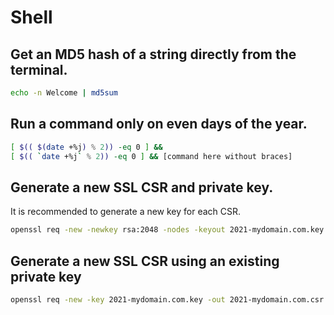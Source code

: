# **Shell**

## Get an MD5 hash of a string directly from the terminal.
```sh
echo -n Welcome | md5sum
```

## Run a command only on even days of the year.
```sh
[ $(( $(date +%j) % 2)) -eq 0 ] &&
[ $(( `date +%j` % 2)) -eq 0 ] && [command here without braces]
```
## Generate a new SSL CSR and private key. 
It is recommended to generate a new key for each CSR.
```sh
openssl req -new -newkey rsa:2048 -nodes -keyout 2021-mydomain.com.key -out 2021-mydomain.com.csr
```

## Generate a new SSL CSR using an existing private key
```sh
openssl req -new -key 2021-mydomain.com.key -out 2021-mydomain.com.csr
```